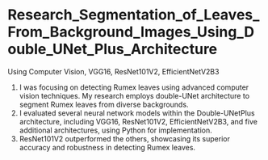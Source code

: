 # Research_Segmentation_of_Leaves_From_Background_Images_Using_Double_UNet_Plus_Architecture

Using Computer Vision, VGG16, ResNet101V2, EfficientNetV2B3<br/>
<ol>
<li>I was focusing on detecting Rumex leaves using advanced computer vision techniques. My research employs
double-UNet architecture to segment Rumex leaves from diverse backgrounds.</li>
<li>I evaluated several neural network models within the Double-UNetPlus architecture, including VGG16,
ResNet101V2, EfficientNetV2B3, and five additional architectures, using Python for implementation.</li>
<li>ResNet101V2 outperformed the others, showcasing its superior accuracy and robustness in detecting Rumex leaves.</li>
</ol>
